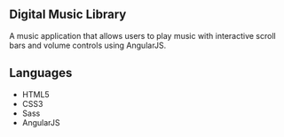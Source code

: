 ## Digital Music Library
A music application that allows users to play music with interactive scroll bars and volume controls using AngularJS.

## Languages
* HTML5    
* CSS3    
* Sass    
* AngularJS    